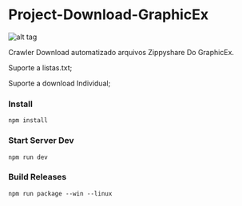 # Project-Download-GraphicEx

![alt tag](https://raw.githubusercontent.com/tharyckgusmao/Project-Download-GraphicEx/blob/master/graphicexDownload.png)


Crawler Download automatizado arquivos Zippyshare Do GraphicEx.

Suporte a listas.txt;

Suporte a download Individual;



### Install

```
npm install

```
### Start Server Dev
  
 ```
npm run dev

```

### Build Releases

 ```
npm run package --win --linux

```
